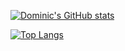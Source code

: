 [![Dominic's GitHub stats](https://github-readme-stats.vercel.app/api?username=dominicarrojado&title_color=ffffff&text_color=ffffff&icon_color=999999&bg_color=2c2c34&border_radius=0&show_icons=true&include_all_commits=true&count_private=true)](https://github.com/anuraghazra/github-readme-stats)


[![Top Langs](https://github-readme-stats.vercel.app/api/top-langs/?username=dominicarrojado&title_color=ffffff&text_color=ffffff&icon_color=999999&bg_color=2c2c34&border_radius=0&card_width=495)](https://github.com/anuraghazra/github-readme-stats)
